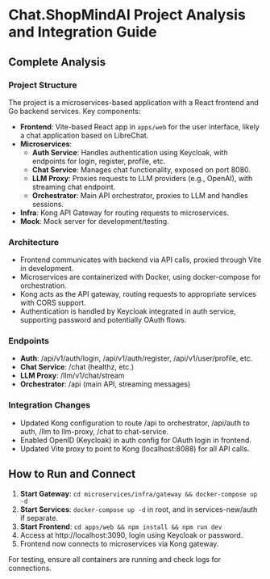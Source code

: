 # Chat.ShopMindAI Project Analysis and Integration Guide

## Complete Analysis

### Project Structure
The project is a microservices-based application with a React frontend and Go backend services. Key components:
- **Frontend**: Vite-based React app in `apps/web` for the user interface, likely a chat application based on LibreChat.
- **Microservices**:
  - **Auth Service**: Handles authentication using Keycloak, with endpoints for login, register, profile, etc.
  - **Chat Service**: Manages chat functionality, exposed on port 8080.
  - **LLM Proxy**: Proxies requests to LLM providers (e.g., OpenAI), with streaming chat endpoint.
  - **Orchestrator**: Main API orchestrator, proxies to LLM and handles sessions.
- **Infra**: Kong API Gateway for routing requests to microservices.
- **Mock**: Mock server for development/testing.

### Architecture
- Frontend communicates with backend via API calls, proxied through Vite in development.
- Microservices are containerized with Docker, using docker-compose for orchestration.
- Kong acts as the API gateway, routing requests to appropriate services with CORS support.
- Authentication is handled by Keycloak integrated in auth service, supporting password and potentially OAuth flows.

### Endpoints
- **Auth**: /api/v1/auth/login, /api/v1/auth/register, /api/v1/user/profile, etc.
- **Chat Service**: /chat (healthz, etc.)
- **LLM Proxy**: /llm/v1/chat/stream
- **Orchestrator**: /api (main API, streaming messages)

### Integration Changes
- Updated Kong configuration to route /api to orchestrator, /api/auth to auth, /llm to llm-proxy, /chat to chat-service.
- Enabled OpenID (Keycloak) in auth config for OAuth login in frontend.
- Updated Vite proxy to point to Kong (localhost:8088) for all API calls.

## How to Run and Connect
1. **Start Gateway**: `cd microservices/infra/gateway && docker-compose up -d`
2. **Start Services**: `docker-compose up -d` in root, and in services-new/auth if separate.
3. **Start Frontend**: `cd apps/web && npm install && npm run dev`
4. Access at http://localhost:3090, login using Keycloak or password.
5. Frontend now connects to microservices via Kong gateway.

For testing, ensure all containers are running and check logs for connections.
